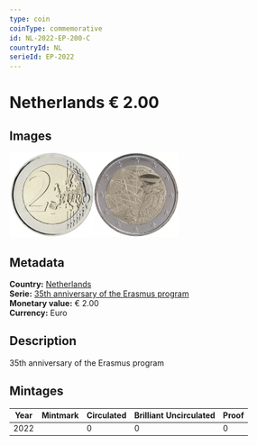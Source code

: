 ```yaml
---
type: coin
coinType: commemorative
id: NL-2022-EP-200-C
countryId: NL
serieId: EP-2022
---
```


# Netherlands € 2.00

## Images

<img src="../../Images/common-2007-200.webp" height="150" alt="Front image"><img src="Images/NL-2022-200.webp" height="150" alt="Back image">

## Metadata

**Country:** [Netherlands](../../Countries/Netherlands/index.md)\
**Serie:** [35th anniversary of the Erasmus program](index.md)\
**Monetary value:** € 2.00\
**Currency:** Euro

## Description

35th anniversary of the Erasmus program

## Mintages

| Year | Mintmark | Circulated | Brilliant Uncirculated | Proof |
| ---- | -------- | ---------- | ---------------------- | ----- |
| 2022 |          | 0          | 0                      | 0     |
